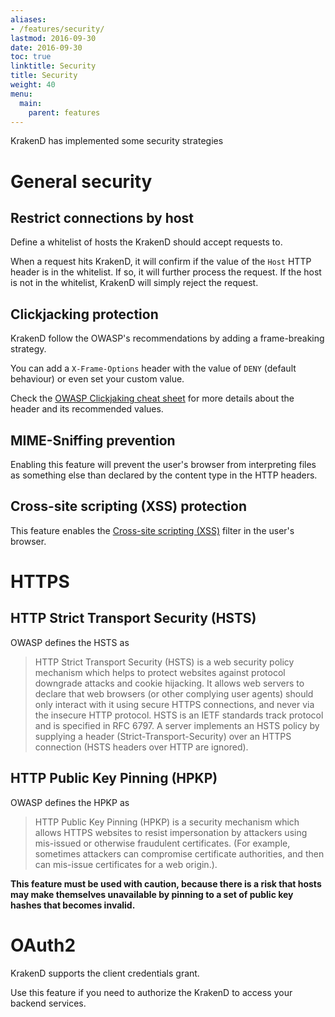 ```yaml
---
aliases:
- /features/security/
lastmod: 2016-09-30
date: 2016-09-30
toc: true
linktitle: Security
title: Security
weight: 40
menu:
  main:
    parent: features
---
```


KrakenD has implemented some security strategies

# General security

## Restrict connections by host

Define a whitelist of hosts the KrakenD should accept requests to.

When a request hits KrakenD, it will confirm if the value of the `Host` HTTP header is in the whitelist. If so, it will further process the request. If the host is not in the whitelist, KrakenD will simply reject the request.

## Clickjacking protection

KrakenD follow the OWASP's recommendations by adding a frame-breaking strategy.

You can add a `X-Frame-Options` header with the value of `DENY` (default behaviour) or even set your custom value.

Check the [OWASP Clickjaking cheat sheet](https://www.owasp.org/index.php/Clickjacking_Defense_Cheat_Sheet#X-Frame-Options_Header_Types) for more details about the header and its recommended values.

## MIME-Sniffing prevention

Enabling this feature will prevent the user's browser from interpreting files as something else than declared by the content type in the HTTP headers.

## Cross-site scripting (XSS) protection

This feature enables the [Cross-site scripting (XSS)](https://www.owasp.org/index.php/Cross-site_Scripting_(XSS)) filter in the user's browser.

# HTTPS

## HTTP Strict Transport Security (HSTS)

OWASP defines the HSTS as

> HTTP Strict Transport Security (HSTS) is a web security policy mechanism which helps to protect websites against protocol downgrade attacks and cookie hijacking. It allows web servers to declare that web browsers (or other complying user agents) should only interact with it using secure HTTPS connections, and never via the insecure HTTP protocol. HSTS is an IETF standards track protocol and is specified in RFC 6797. A server implements an HSTS policy by supplying a header (Strict-Transport-Security) over an HTTPS connection (HSTS headers over HTTP are ignored).

## HTTP Public Key Pinning (HPKP)

OWASP defines the HPKP as

> HTTP Public Key Pinning (HPKP) is a security mechanism which allows HTTPS websites to resist impersonation by attackers using mis-issued or otherwise fraudulent certificates. (For example, sometimes attackers can compromise certificate authorities, and then can mis-issue certificates for a web origin.).

**This feature must be used with caution, because there is a risk that hosts may make themselves unavailable by pinning to a set of public key hashes that becomes invalid.**

# OAuth2

KrakenD supports the client credentials grant.

Use this feature if you need to authorize the KrakenD to access your backend services.